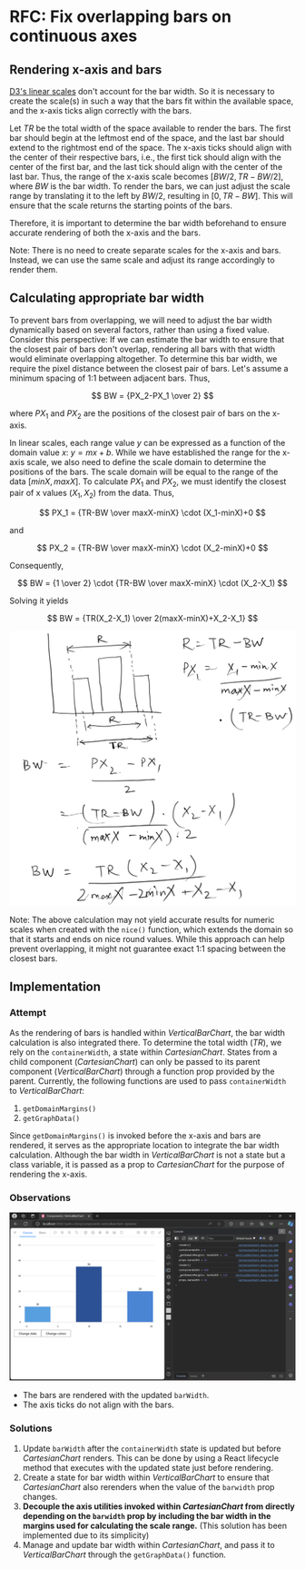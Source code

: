 # RFC: Fix overlapping bars on continuous axes

## Rendering x-axis and bars

[D3's linear scales](https://d3js.org/d3-scale/linear) don't account for the bar width. So it is necessary to create the scale(s) in such a way that the bars fit within the available space, and the x-axis ticks align correctly with the bars.

Let $TR$ be the total width of the space available to render the bars. The first bar should begin at the leftmost end of the space, and the last bar should extend to the rightmost end of the space. The x-axis ticks should align with the center of their respective bars, i.e., the first tick should align with the center of the first bar, and the last tick should align with the center of the last bar. Thus, the range of the x-axis scale becomes $[BW/2, TR-BW/2]$, where $BW$ is the bar width. To render the bars, we can just adjust the scale range by translating it to the left by $BW/2$, resulting in $[0, TR-BW]$. This will ensure that the scale returns the starting points of the bars.

Therefore, it is important to determine the bar width beforehand to ensure accurate rendering of both the x-axis and the bars.

Note: There is no need to create separate scales for the x-axis and bars. Instead, we can use the same scale and adjust its range accordingly to render them.

## Calculating appropriate bar width

To prevent bars from overlapping, we will need to adjust the bar width dynamically based on several factors, rather than using a fixed value. Consider this perspective: If we can estimate the bar width to ensure that the closest pair of bars don't overlap, rendering all bars with that width would eliminate overlapping altogether. To determine this bar width, we require the pixel distance between the closest pair of bars. Let's assume a minimum spacing of 1:1 between adjacent bars. Thus,

$$
BW = {PX_2-PX_1 \over 2}
$$

where $PX_1$ and $PX_2$ are the positions of the closest pair of bars on the x-axis.

In linear scales, each range value $y$ can be expressed as a function of the domain value $x$: $y = mx + b$. While we have established the range for the x-axis scale, we also need to define the scale domain to determine the positions of the bars. The scale domain will be equal to the range of the data $[minX, maxX]$. To calculate $PX_1$ and $PX_2$, we must identify the closest pair of x values $(X_1, X_2)$ from the data. Thus,

$$
PX_1 = {TR-BW \over maxX-minX} \cdot (X_1-minX)+0
$$

and

$$
PX_2 = {TR-BW \over maxX-minX} \cdot (X_2-minX)+0
$$

Consequently,

$$
BW = {1 \over 2} \cdot {TR-BW \over maxX-minX} \cdot (X_2-X_1)
$$

Solving it yields

$$
BW = {TR(X_2-X_1) \over 2(maxX-minX)+X_2-X_1}
$$

![](../assets/images/bar-width-calculation.png)

Note: The above calculation may not yield accurate results for numeric scales when created with the `nice()` function, which extends the domain so that it starts and ends on nice round values. While this approach can help prevent overlapping, it might not guarantee exact 1:1 spacing between the closest bars.

## Implementation

### Attempt

As the rendering of bars is handled within _VerticalBarChart_, the bar width calculation is also integrated there. To determine the total width $(TR)$, we rely on the `containerWidth`, a state within _CartesianChart_. States from a child component (_CartesianChart_) can only be passed to its parent component (_VerticalBarChart_) through a function prop provided by the parent. Currently, the following functions are used to pass `containerWidth` to _VerticalBarChart_:

1. `getDomainMargins()`
2. `getGraphData()`

Since `getDomainMargins()` is invoked before the x-axis and bars are rendered, it serves as the appropriate location to integrate the bar width calculation. Although the bar width in _VerticalBarChart_ is not a state but a class variable, it is passed as a prop to _CartesianChart_ for the purpose of rendering the x-axis.

### Observations

![](../assets/images/axis-ticks-alignment.png)

- The bars are rendered with the updated `barWidth`.
- The axis ticks do not align with the bars.

### Solutions

1. Update `barWidth` after the `containerWidth` state is updated but before _CartesianChart_ renders. This can be done by using a React lifecycle method that executes with the updated state just before rendering.
2. Create a state for bar width within _VerticalBarChart_ to ensure that _CartesianChart_ also rerenders when the value of the `barwidth` prop changes.
3. **Decouple the axis utilities invoked within _CartesianChart_ from directly depending on the `barwidth` prop by including the bar width in the margins used for calculating the scale range.** (This solution has been implemented due to its simplicity)
4. Manage and update bar width within _CartesianChart_, and pass it to _VerticalBarChart_ through the `getGraphData()` function.
